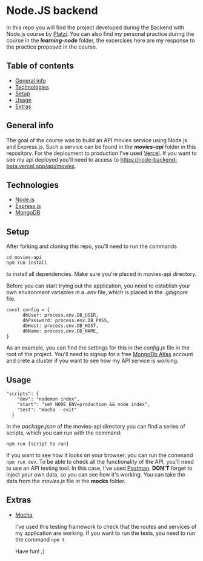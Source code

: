 # Node.JS backend 
In this repo you will find the project developed during the Backend with Node.js course by [Platzi](https://platzi.com/clases/backend-nodejs/). You can also find my personal practice during the course in the ***learning-node*** folder, the excercises here are my response to the practice proposed in the course.

## Table of contents

* [General info](#general-info)
* [Technologies](#technologies)
* [Setup](#setup)
* [Usage](#usage)
* [Extras](#extras)

## General info

The goal of the course was to build an API movies service using Node.js and Express.js. Such a service can be found in the ***movies-api*** folder in this repository. For the deployment to production I've used [Vercel](https://vercel.com/docs). If you want to see my api deployed you'll need to access to https://node-backend-beta.vercel.app/api/movies.

## Technologies

* [Node.js](https://nodejs.org/es/docs/)
* [Express.js](https://expressjs.com/es/4x/api.html)
* [MongoDB](https://docs.mongodb.com/manual/tutorial/)


## Setup

After forking and cloning this repo, you'll need to run the commands
```
cd movies-api
npm run install
```

to install all dependencies. Make sure you're placed in movies-api directory.

Before you can start trying out the application, you need to establish your own environment variables in a *.env* file, which is placed in the *.gitignore* file. 

```
const config = {
      dbUser: process.env.DB_USER,
      dbPassword: process.env.DB_PASS,
      dbHost: process.env.DB_HOST,
      dbName: process.env.DB_NAME,
}
```

As an example, you can find the settings for this in the *config.js* file in the root of the project. You'll need to signup for a free [MongoDb Atlas](https://www.mongodb.com/es/cloud/atlas) account and crete a cluster if you want to see how my API service is working.

## Usage 

```
"scripts": {
    "dev": "nodemon index",
    "start": "set NODE_ENV=production && node index",
    "test": "mocha --exit"
  }

```
In the *package.json* of the movies-api directory you can find a series of scripts, which you can run with the command:

`npm run [script to run]`

If you want to see how it looks on your browser, you can run the command `npm run dev`. To be able to check all the functionality of the API, you'll need to use an API testing tool. In this case, I've used [Postman](https://www.postman.com/). **DON'T** forget to inject your own data, so you can see how it's working. 
You can take the data from the *movies.js* file in the **mocks** folder. 

## Extras

* [Mocha](https://mochajs.org/)
  
  I've used this testing framework to check that the routes and services of my application are working. If you want to run the tests, you need to run the command `npm t` 

  Have fun! ;) 

